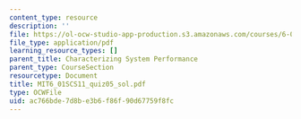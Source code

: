 ```yaml
---
content_type: resource
description: ''
file: https://ol-ocw-studio-app-production.s3.amazonaws.com/courses/6-01sc-introduction-to-electrical-engineering-and-computer-science-i-spring-2011/ac766bde7d8be3b6f86f90d67759f8fc_MIT6_01SCS11_quiz05_sol.pdf
file_type: application/pdf
learning_resource_types: []
parent_title: Characterizing System Performance
parent_type: CourseSection
resourcetype: Document
title: MIT6_01SCS11_quiz05_sol.pdf
type: OCWFile
uid: ac766bde-7d8b-e3b6-f86f-90d67759f8fc
---
```

